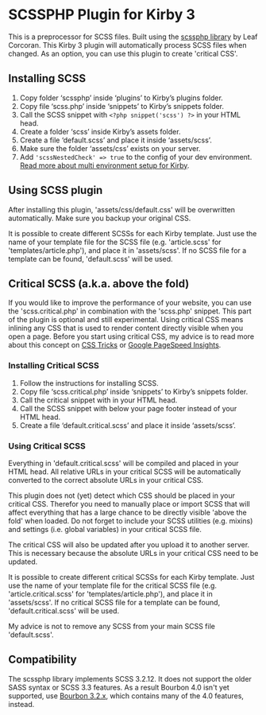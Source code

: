 # SCSSPHP Plugin for Kirby 3

This is a preprocessor for SCSS files. Built using the [scssphp library](https://github.com/leafo/scssphp) by Leaf Corcoran. This Kirby 3 plugin will automatically process SCSS files when changed. As an option, you can use this plugin to create 'critical CSS'.

## Installing SCSS

1. Copy folder ‘scssphp’ inside ‘plugins’ to Kirby’s plugins folder.
2. Copy file ‘scss.php’ inside ‘snippets’ to Kirby’s snippets folder.
3. Call the SCSS snippet with `<?php snippet('scss') ?>` in your HTML head.
4. Create a folder ‘scss’ inside Kirby’s assets folder.
5. Create a file ‘default.scss’ and place it inside ‘assets/scss’.
6. Make sure the folder ‘assets/css’ exists on your server.
7. Add `'scssNestedCheck' => true` to the config of your dev environment. [Read more about multi environment setup for Kirby](https://getkirby.com/docs/developer-guide/configuration/options#multi-environment-setup).

## Using SCSS plugin

After installing this plugin, 'assets/css/default.css' will be overwritten automatically. Make sure you backup your original CSS.

It is possible to create different SCSSs for each Kirby template. Just use the name of your template file for the SCSS file (e.g. 'article.scss' for 'templates/article.php'), and place it in 'assets/scss'. If no SCSS file for a template can be found, 'default.scss' will be used.

## Critical SCSS (a.k.a. above the fold)

If you would like to improve the performance of your website, you can use the 'scss.critical.php' in combination with the 'scss.php' snippet. This part of the plugin is optional and still experimental. Using critical CSS means inlining any CSS that is used to render content directly visible when you open a page. Before you start using critical CSS, my advice is to read more about this concept on [CSS Tricks](https://css-tricks.com/authoring-critical-fold-css/) or [Google PageSpeed Insights](https://developers.google.com/speed/docs/insights/PrioritizeVisibleContent).

### Installing Critical SCSS

1. Follow the instructions for installing SCSS.
2. Copy file ‘scss.critical.php’ inside ‘snippets’ to Kirby’s snippets folder.
3. Call the critical snippet with <?php snippet('scss.critical') ?> in your HTML head.
4. Call the SCSS snippet with <?php snippet('scss') ?> below your page footer instead of your HTML head.
5. Create a file ‘default.critical.scss’ and place it inside ‘assets/scss’.

### Using Critical SCSS

Everything in 'default.critical.scss' will be compiled and placed in your HTML head. All relative URLs in your critical SCSS will be automatically converted to the correct absolute URLs in your critical CSS.

This plugin does not (yet) detect which CSS should be placed in your critical CSS. Therefor you need to manually place or import SCSS that will affect everything that has a large chance to be directly visible 'above the fold' when loaded. Do not forget to include your SCSS utilities (e.g. mixins) and settings (i.e. global variables) in your critical SCSS file.

The critical CSS will also be updated after you upload it to another server. This is necessary because the absolute URLs in your critical CSS need to be updated.

It is possible to create different critical SCSSs for each Kirby template. Just use the name of your template file for the critical SCSS file (e.g. 'article.critical.scss' for 'templates/article.php'), and place it in 'assets/scss'. If no critical SCSS file for a template can be found, 'default.critical.scss' will be used.

My advice is not to remove any SCSS from your main SCSS file 'default.scss'.

## Compatibility

The scssphp library implements SCSS 3.2.12. It does not support the older SASS syntax or SCSS 3.3 features. As a result Bourbon 4.0 isn't yet supported, use [Bourbon 3.2.x](https://github.com/thoughtbot/bourbon/tree/v3.2.4), which contains many of the 4.0 features, instead.
